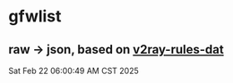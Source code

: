 # gfwlist
## raw -> json, based on [v2ray-rules-dat](https://github.com/Loyalsoldier/v2ray-rules-dat)
Sat Feb 22 06:00:49 AM CST 2025

